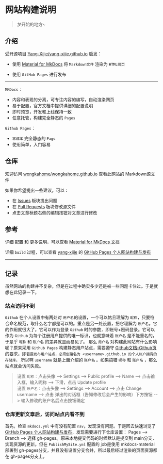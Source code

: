 # 网站构建说明

> 梦开始的地方~


## 介绍

受开源项目 [Yang-Xijie/yang-xijie.github.io](https://github.com/Yang-Xijie/yang-xijie.github.io) 启发：

* 使用 [Material for MkDocs](https://github.com/squidfunk/mkdocs-material) 将 `Markdown文件` 渲染为 `HTML网页` 

* 使用 `GitHub Pages` 进行发布

----

```MKDocs```：

 * 内容和表现的分离，可专注内容的编写，自动渲染网页
 * 易于配置，官方文档中提供详细的配置说明
 * 即时预览，开发和上线保持一致
 * 任意托管，构建完全静态的 ```Pages```

 ```Github Pages```：

 * ```零成本``` 完全静态的 ```Pags```
 * 使用简单，入门容易



## 仓库

欢迎访问 [wongkahome/wongkahome.github.io](https://github.com/wongkahome/wongkahome.github.io) 查看此网站的 Markdown源文件

如果你希望提出一些建议，可以：

- 在 [Issues](https://github.com/wongkahome/wongkahome.github.io/issues) 板块提出问题
- 在 [Pull Requests](https://github.com/wongkahome/wongkahome.github.io/pulls) 板块修改源文件
- 点击文章标题右侧的编辑按钮对文章进行修改




## 参考

详细 配置 和 更多说明，可以查看 [Material for MkDocs 文档](https://squidfunk.github.io/mkdocs-material/)

详细 ```build``` 过程，可以查看 [yang-xijie](https://github.com/Yang-Xijie) 的 [GitHub Pages 个人网站构建与发布](https://www.bilibili.com/video/BV1hL4y1w72r)


-------


## 记录

虽然网站的构建并不复杂，但是在过程中确实多少还是被一些问题卡住过。于是就想在此记录一下。

###  站点访问不到
```Github``` 在个人设置中有两处对 ```用户名```的设置，一个可以姑且理解为 ```昵称```，只要符合命名规范，取什么名字都是可以的。重点是另一处设置，把它理解为 ```账户名```，它的作用就很大了，它可以作为登录 ```Github``` 时的参数，即账号+密码登录。它可以作为 ```Github``` 为每个注册用户提供的唯一标识，也就意味着 ```账户名``` 是不能重名的，于是乎 ```昵称``` 和 ```账户名``` 的差异就显而易见了。
那么 ```用户名``` 对构建此网站有什么影响呢？原来采用 ```Github Pages``` 构建静态用户站点，需要遵守 [Github文档-Github页](https://docs.github.com/zh/pages/getting-started-with-github-pages/about-github-pages) 的要求，即```若要发布用户站点，必须创建名为 <username>.github.io 的个人帐户拥有的存储库。``` 所以啊 ```username``` 就是上面介绍的 ```账户名``` 。如果搞错 ```昵称``` 和 ```账户名``` ，那么站点就会访问失败。

> 设置 ```昵称```：点击头像 -->  Settings --> Public profile  -->  Name -->  点击输入框，输入昵称  -->  下滑，点击 Update profile  
> 设置 ```账户名```：点击头像 -->  Settings  -->  Account -->  点击 Change username -->  点击 弹出的对话框（告知修改后会产生的影响）下方按钮 -->  输入修改的账户名后点击按钮确定

### 仓库更新文章后，访问站点内看不到
首先，检查 ```mkdocs.yml``` 中有没有配置 ```nav```，发现没有问题。于是回去快速浏览了[GitHub Pages 个人网站构建与发布](https://www.bilibili.com/video/BV1hL4y1w72r)，发现需要进行下仓库设置：
Pages --> Branch --> 选择 gh-pages。原来本地提交代码的时候默认是提交到 main分支，实现资源的更新，但在 ```PublishMySite.yml``` 配置的 job是使用 mkdocs-material部署到 gh-pages分支，并且没有设置分支合并，所以最后经过渲染的页面资源都在 gh-pages分支上。

